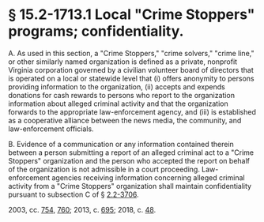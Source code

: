 # § 15.2-1713.1 Local "Crime Stoppers" programs; confidentiality.

<p>A. As used in this section, a "Crime Stoppers," "crime solvers," "crime line," or other similarly named organization is defined as a private, nonprofit Virginia corporation governed by a civilian volunteer board of directors that is operated on a local or statewide level that (i) offers anonymity to persons providing information to the organization, (ii) accepts and expends donations for cash rewards to persons who report to the organization information about alleged criminal activity and that the organization forwards to the appropriate law-enforcement agency, and (iii) is established as a cooperative alliance between the news media, the community, and law-enforcement officials.</p><p>B. Evidence of a communication or any information contained therein between a person submitting a report of an alleged criminal act to a "Crime Stoppers" organization and the person who accepted the report on behalf of the organization is not admissible in a court proceeding. Law-enforcement agencies receiving information concerning alleged criminal activity from a "Crime Stoppers" organization shall maintain confidentiality pursuant to subsection C of § <a href='/vacode/2.2-3706/'>2.2-3706</a>.</p><p>2003, cc. <a href='http://lis.virginia.gov/cgi-bin/legp604.exe?031+ful+CHAP0754'>754</a>, <a href='http://lis.virginia.gov/cgi-bin/legp604.exe?031+ful+CHAP0760'>760</a>; 2013, c. <a href='http://lis.virginia.gov/cgi-bin/legp604.exe?131+ful+CHAP0695'>695</a>; 2018, c. <a href='http://lis.virginia.gov/cgi-bin/legp604.exe?181+ful+CHAP0048'>48</a>.</p>